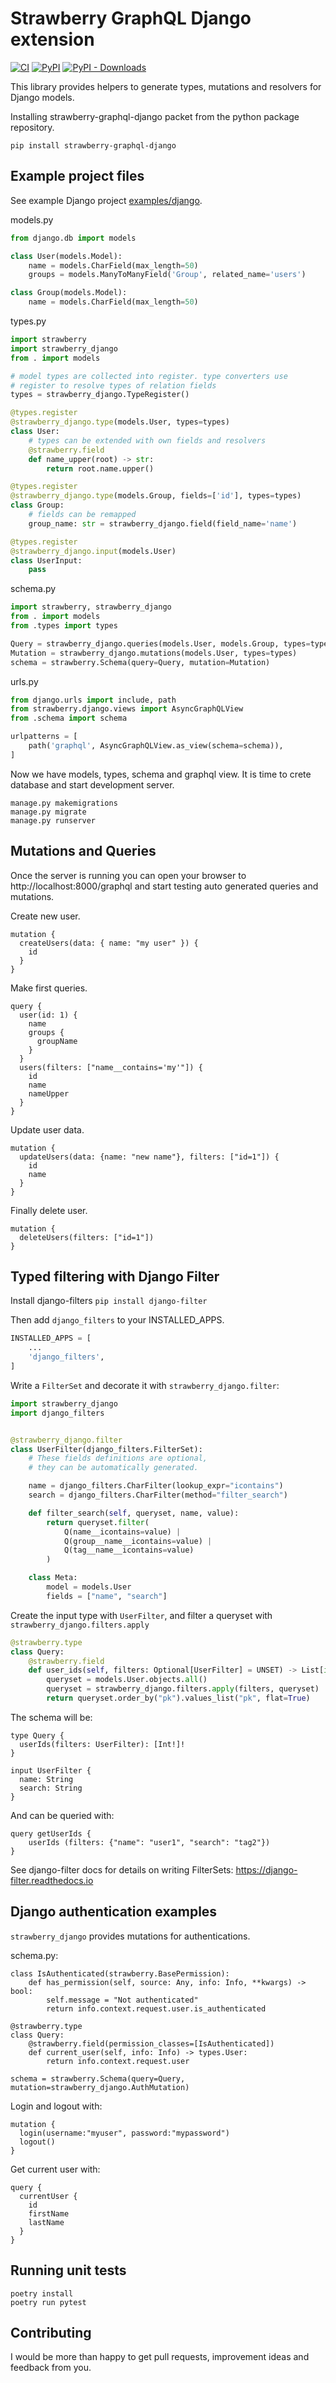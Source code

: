 # Strawberry GraphQL Django extension

[![CI](https://github.com/la4de/strawberry-graphql-django/actions/workflows/main.yml/badge.svg)](https://github.com/la4de/strawberry-graphql-django/actions/workflows/main.yml)
[![PyPI](https://img.shields.io/pypi/v/strawberry-graphql-django)](https://pypi.org/project/strawberry-graphql-django/)
[![PyPI - Downloads](https://img.shields.io/pypi/dm/strawberry-graphql-django)](https://pypi.org/project/strawberry-graphql-django/)

This library provides helpers to generate types, mutations and resolvers for Django models.

Installing strawberry-graphql-django packet from the python package repository.
```shell
pip install strawberry-graphql-django
```


## Example project files

See example Django project [examples/django](https://github.com/strawberry-graphql/strawberry-graphql-django/tree/main/examples/django).

models.py
```python
from django.db import models

class User(models.Model):
    name = models.CharField(max_length=50)
    groups = models.ManyToManyField('Group', related_name='users')

class Group(models.Model):
    name = models.CharField(max_length=50)
```

types.py
```python
import strawberry
import strawberry_django
from . import models

# model types are collected into register. type converters use
# register to resolve types of relation fields
types = strawberry_django.TypeRegister()

@types.register
@strawberry_django.type(models.User, types=types)
class User:
    # types can be extended with own fields and resolvers
    @strawberry.field
    def name_upper(root) -> str:
        return root.name.upper()

@types.register
@strawberry_django.type(models.Group, fields=['id'], types=types)
class Group:
    # fields can be remapped
    group_name: str = strawberry_django.field(field_name='name')

@types.register
@strawberry_django.input(models.User)
class UserInput:
    pass
```

schema.py
```python
import strawberry, strawberry_django
from . import models
from .types import types

Query = strawberry_django.queries(models.User, models.Group, types=types)
Mutation = strawberry_django.mutations(models.User, types=types)
schema = strawberry.Schema(query=Query, mutation=Mutation)
```

urls.py
```python
from django.urls import include, path
from strawberry.django.views import AsyncGraphQLView
from .schema import schema

urlpatterns = [
    path('graphql', AsyncGraphQLView.as_view(schema=schema)),
]
```

Now we have models, types, schema and graphql view. It is time to crete database and start development server.
```shell
manage.py makemigrations
manage.py migrate
manage.py runserver
```

## Mutations and Queries

Once the server is running you can open your browser to http://localhost:8000/graphql and start testing auto generated queries and mutations.

Create new user.
```
mutation {
  createUsers(data: { name: "my user" }) {
    id
  }
}
```

Make first queries.
```
query {
  user(id: 1) {
    name
    groups {
      groupName
    }
  }
  users(filters: ["name__contains='my'"]) {
    id
    name
    nameUpper
  }
}
```

Update user data.
```
mutation {
  updateUsers(data: {name: "new name"}, filters: ["id=1"]) {
    id
    name
  }
}
```

Finally delete user.
```
mutation {
  deleteUsers(filters: ["id=1"])
}
```

## Typed filtering with Django Filter

Install django-filters `pip install django-filter`

Then add `django_filters` to your INSTALLED_APPS.

```python
INSTALLED_APPS = [
    ...
    'django_filters',
]
```

Write a `FilterSet` and decorate it with `strawberry_django.filter`:

```python
import strawberry_django
import django_filters


@strawberry_django.filter
class UserFilter(django_filters.FilterSet):
    # These fields definitions are optional, 
    # they can be automatically generated.

    name = django_filters.CharFilter(lookup_expr="icontains")
    search = django_filters.CharFilter(method="filter_search")

    def filter_search(self, queryset, name, value):
        return queryset.filter(
            Q(name__icontains=value) |
            Q(group__name__icontains=value) |
            Q(tag__name__icontains=value)
        )

    class Meta:
        model = models.User
        fields = ["name", "search"]
```

Create the input type with `UserFilter`, and filter a queryset with `strawberry_django.filters.apply`

```python
@strawberry.type
class Query:
    @strawberry.field
    def user_ids(self, filters: Optional[UserFilter] = UNSET) -> List[int]:
        queryset = models.User.objects.all()
        queryset = strawberry_django.filters.apply(filters, queryset)
        return queryset.order_by("pk").values_list("pk", flat=True)
```

The schema will be:
```
type Query {
  userIds(filters: UserFilter): [Int!]!
}

input UserFilter {
  name: String
  search: String
}
```

And can be queried with:
```
query getUserIds {
    userIds (filters: {"name": "user1", "search": "tag2"})
}
```

See django-filter docs for details on writing FilterSets: https://django-filter.readthedocs.io

## Django authentication examples

`strawberry_django` provides mutations for authentications.

schema.py:
```
class IsAuthenticated(strawberry.BasePermission):
    def has_permission(self, source: Any, info: Info, **kwargs) -> bool:
        self.message = "Not authenticated"
        return info.context.request.user.is_authenticated

@strawberry.type
class Query:
    @strawberry.field(permission_classes=[IsAuthenticated])
    def current_user(self, info: Info) -> types.User:
        return info.context.request.user

schema = strawberry.Schema(query=Query, mutation=strawberry_django.AuthMutation)
```

Login and logout with:
```
mutation {
  login(username:"myuser", password:"mypassword")
  logout()
}
```

Get current user with:
```
query {
  currentUser {
    id
    firstName
    lastName
  }
}
```

## Running unit tests
```
poetry install
poetry run pytest
```

## Contributing

I would be more than happy to get pull requests, improvement ideas and feedback from you.
